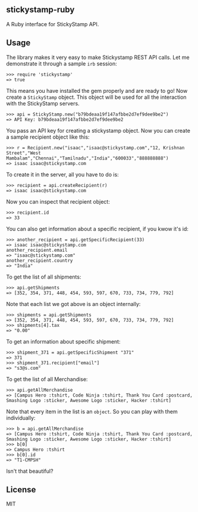 stickystamp-ruby
-----------------

A Ruby interface for StickyStamp API.

Usage
------

The library makes it very easy to make Stickystamp REST API calls. Let
me demonstrate it through a sample `irb` session:

    >>> require 'stickystamp'
    => true

This means you have installed the gem properly and are ready to go!
Now create a `StickyStamp` object. This object will be used for all
the interaction with the StickyStamp servers.

    >>> api = StickyStamp.new("b79bdeaa19f147afbbe2d7ef9dee9be2")
    => API Key: b79bdeaa19f147afbbe2d7ef9dee9be2

You pass an API key for creating a stickystamp object.
Now you can create a sample recipient object like this:

    >>> r = Recipient.new("isaac","isaac@stickystamp.com","12, Krishnan Street","West Mambalam","Chennai","Tamilnadu","India","600033","888888888")
    => isaac isaac@stickystamp.com

To create it in the server, all you have to do is:

    >>> recipient = api.createRecipient(r)
    => isaac isaac@stickystamp.com

Now you can inspect that recipient object:

    >>> recipient.id
    => 33

You can also get information about a specific recipient, if you kwow
it's id:

    >>> another_recipient = api.getSpecificRecipient(33)
    => isaac isaac@stickystamp.com
    another_recipient.email
    => "isaac@stickystamp.com"
    another_recipient.country
    => "India"

To get the list of all shipments:

    >>> api.getShipments
    => [352, 354, 371, 448, 454, 593, 597, 670, 733, 734, 779, 792]

Note that each list we got above is an object internally:

    >>> shipments = api.getShipments
    => [352, 354, 371, 448, 454, 593, 597, 670, 733, 734, 779, 792]
    >>> shipments[4].tax
    => "0.00"

To get an information about specific shipment:

    >>> shipment_371 = api.getSpecificShipment "371"
    => 371
    >>> shipment_371.recipient["email"]
    => "s3@s.com"
    
To get the list of all Merchandise:

    >>> api.getAllMerchandise
    => [Campus Hero :tshirt, Code Ninja :tshirt, Thank You Card :postcard, Smashing Logo :sticker, Awesome Logo :sticker, Hacker :tshirt]

Note that every item in the list is an `object`. So you can play with
them individually:

    >>> b = api.getAllMerchandise
    => [Campus Hero :tshirt, Code Ninja :tshirt, Thank You Card :postcard, Smashing Logo :sticker, Awesome Logo :sticker, Hacker :tshirt]
    >>> b[0]
    => Campus Hero :tshirt
    >>> b[0].id
    => "T1-CMPSH"

Isn't that beautiful?



License
--------

MIT
